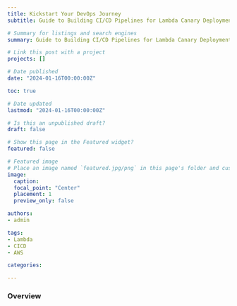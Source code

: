 ```yaml
---
title: Kickstart Your DevOps Journey
subtitle: Guide to Building CI/CD Pipelines for Lambda Canary Deployments!

# Summary for listings and search engines
summary: Guide to Building CI/CD Pipelines for Lambda Canary Deployments!

# Link this post with a project
projects: []

# Date published
date: "2024-01-16T00:00:00Z"

toc: true

# Date updated
lastmod: "2024-01-16T00:00:00Z"

# Is this an unpublished draft?
draft: false

# Show this page in the Featured widget?
featured: false

# Featured image
# Place an image named `featured.jpg/png` in this page's folder and customize its options here.
image:
  caption:
  focal_point: "Center"
  placement: 1
  preview_only: false

authors:
- admin

tags:
- Lambda
- CICD
- AWS

categories:

---
```


<!--more-->

### Overview